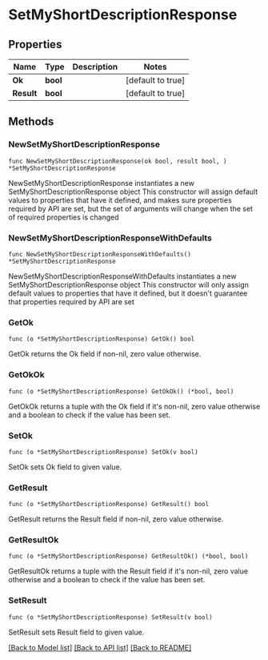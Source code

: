 # SetMyShortDescriptionResponse

## Properties

Name | Type | Description | Notes
------------ | ------------- | ------------- | -------------
**Ok** | **bool** |  | [default to true]
**Result** | **bool** |  | [default to true]

## Methods

### NewSetMyShortDescriptionResponse

`func NewSetMyShortDescriptionResponse(ok bool, result bool, ) *SetMyShortDescriptionResponse`

NewSetMyShortDescriptionResponse instantiates a new SetMyShortDescriptionResponse object
This constructor will assign default values to properties that have it defined,
and makes sure properties required by API are set, but the set of arguments
will change when the set of required properties is changed

### NewSetMyShortDescriptionResponseWithDefaults

`func NewSetMyShortDescriptionResponseWithDefaults() *SetMyShortDescriptionResponse`

NewSetMyShortDescriptionResponseWithDefaults instantiates a new SetMyShortDescriptionResponse object
This constructor will only assign default values to properties that have it defined,
but it doesn't guarantee that properties required by API are set

### GetOk

`func (o *SetMyShortDescriptionResponse) GetOk() bool`

GetOk returns the Ok field if non-nil, zero value otherwise.

### GetOkOk

`func (o *SetMyShortDescriptionResponse) GetOkOk() (*bool, bool)`

GetOkOk returns a tuple with the Ok field if it's non-nil, zero value otherwise
and a boolean to check if the value has been set.

### SetOk

`func (o *SetMyShortDescriptionResponse) SetOk(v bool)`

SetOk sets Ok field to given value.


### GetResult

`func (o *SetMyShortDescriptionResponse) GetResult() bool`

GetResult returns the Result field if non-nil, zero value otherwise.

### GetResultOk

`func (o *SetMyShortDescriptionResponse) GetResultOk() (*bool, bool)`

GetResultOk returns a tuple with the Result field if it's non-nil, zero value otherwise
and a boolean to check if the value has been set.

### SetResult

`func (o *SetMyShortDescriptionResponse) SetResult(v bool)`

SetResult sets Result field to given value.



[[Back to Model list]](../README.md#documentation-for-models) [[Back to API list]](../README.md#documentation-for-api-endpoints) [[Back to README]](../README.md)


